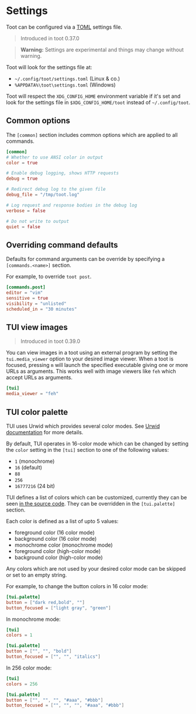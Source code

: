 # Settings

Toot can be configured via a [TOML](https://toml.io/en/) settings file.

> Introduced in toot 0.37.0

> **Warning:** Settings are experimental and things may change without warning.

Toot will look for the settings file at:

* `~/.config/toot/settings.toml` (Linux & co.)
* `%APPDATA%\toot\settings.toml` (Windows)

Toot will respect the `XDG_CONFIG_HOME` environment variable if it's set and
look for the settings file in `$XDG_CONFIG_HOME/toot` instead of
`~/.config/toot`.

## Common options

The `[common]` section includes common options which are applied to all commands.

```toml
[common]
# Whether to use ANSI color in output
color = true

# Enable debug logging, shows HTTP requests
debug = true

# Redirect debug log to the given file
debug_file = "/tmp/toot.log"

# Log request and response bodies in the debug log
verbose = false

# Do not write to output
quiet = false
```

## Overriding command defaults

Defaults for command arguments can be override by specifying a `[commands.<name>]` section.

For example, to override `toot post`.

```toml
[commands.post]
editor = "vim"
sensitive = true
visibility = "unlisted"
scheduled_in = "30 minutes"
```

## TUI view images

> Introduced in toot 0.39.0

You can view images in a toot using an external program by setting the
`tui.media_viewer` option to your desired image viewer. When a toot is focused,
pressing `m` will launch the specified executable giving one or more URLs as
arguments. This works well with image viewers like `feh` which accept URLs as
arguments.

```toml
[tui]
media_viewer = "feh"
```

## TUI color palette

TUI uses Urwid which provides several color modes. See
[Urwid documentation](https://urwid.org/manual/displayattributes.html)
for more details.

By default, TUI operates in 16-color mode which can be changed by setting the
`color` setting in the `[tui]` section to one of the following values:

* `1` (monochrome)
* `16` (default)
* `88`
* `256`
* `16777216` (24 bit)

TUI defines a list of colors which can be customized, currently they can be seen
[in the source code](https://github.com/ihabunek/toot/blob/master/toot/tui/constants.py). They can be overridden in the `[tui.palette]` section.

Each color is defined as a list of upto 5 values:

* foreground color (16 color mode)
* background color (16 color mode)
* monochrome color (monochrome mode)
* foreground color (high-color mode)
* background color (high-color mode)

Any colors which are not used by your desired color mode can be skipped or set
to an empty string.

For example, to change the button colors in 16 color mode:

```toml
[tui.palette]
button = ["dark red,bold", ""]
button_focused = ["light gray", "green"]
```

In monochrome mode:

```toml
[tui]
colors = 1

[tui.palette]
button = ["", "", "bold"]
button_focused = ["", "", "italics"]
```

In 256 color mode:

```toml
[tui]
colors = 256

[tui.palette]
button = ["", "", "", "#aaa", "#bbb"]
button_focused = ["", "", "", "#aaa", "#bbb"]
```
